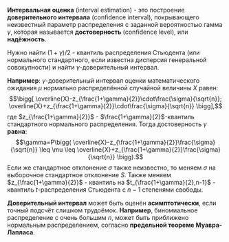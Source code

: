 **Интервальная оценка** (interval estimation) - это построение **доверительного интервала** (confidence interval), покрывающего неизвестный параметр распределения с заданной вероятностью гамма $\gamma$, которая называется **достоверность** (confidence level), или **надёжность**.

Нужно найти $(1+\gamma)/2$ - квантиль распределения Стьюдента (или нормального стандартного, если известна дисперсия генеральной совокупности) и найти $\gamma$-доверительный интервал.

**Например**: $\gamma$-доверительный интервал оценки математического ожидания $\mu$ нормально распределённой случайной величины $X$ равен:
$$\bigg[ \overline{X}-z_{\frac{1+\gamma}{2}}\cdot\frac{\sigma}{\sqrt{n}}; \overline{X}+z_{\frac{1+\gamma}{2}}\cdot\frac{\sigma}{\sqrt{n}} \bigg],$$
где $z_{\frac{1+\gamma}{2}}$ - $\frac{1+\gamma}{2}$-квантиль стандартного нормального распределения. Тогда достоверность $\gamma$ **равна**:
$$\gamma=P\bigg( \overline{X}-z_{\frac{1+\gamma}{2}}\frac{\sigma}{\sqrt{n}} \leq \mu \leq \overline{X}+z_{\frac{1+\gamma}{2}}\frac{\sigma}{\sqrt{n}} \bigg).$$
Если же стандартное отклонение $\sigma$ также неизвестно, то меняем $\sigma$ на выборочное стандартное отклонение $S$. Также меняем
$z_{\frac{1+\gamma}{2}}$ - квантиль на $t_{\frac{1+\gamma}{2},n-1}$ - квантиль
$t$-распределения Стьюдента с $n-1$ степенями свободы.

**Доверительный интервал** может быть оценён **асимптотически**, если точный подсчёт слишком трудоёмок. **Например**, биномиальное распределение с очень большим $n$, может быть приближено нормальным распределением, согласно **предельной теореме Муавра-Лапласа**.